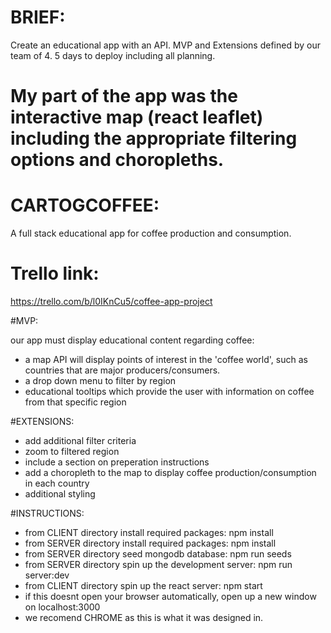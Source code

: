 # BRIEF:
Create an educational app with an API. MVP and Extensions defined by our team of 4.
5 days to deploy including all planning.

# My part of the app was the interactive map (react leaflet) including the appropriate filtering options and choropleths.

# CARTOGCOFFEE:
A full stack educational app for coffee production and consumption. 

# Trello link: 
https://trello.com/b/l0IKnCu5/coffee-app-project

#MVP:

our app must display educational content regarding coffee:

  - a map API will display points of interest in the 'coffee world', such as countries that are major producers/consumers. 
  - a drop down menu to filter by region 
  - educational tooltips which provide the user with information on coffee from that specific region 
  
#EXTENSIONS:

  - add additional filter criteria
  - zoom to filtered region 
  - include a section on preperation instructions
  - add a choropleth to the map to display coffee production/consumption in each country 
  - additional styling
  
#INSTRUCTIONS:

  -  from CLIENT directory install required packages: npm install 
  -  from SERVER directory install required packages: npm install 
  -  from SERVER directory seed mongodb database: npm run seeds
  -  from SERVER directory spin up the development server: npm run server:dev
  -  from CLIENT directory spin up the react server: npm start 
  -  if this doesnt open your browser automatically, open up a new window on localhost:3000
  -  we recomend CHROME as this is what it was designed in.

